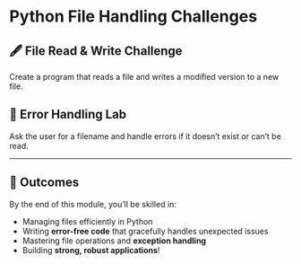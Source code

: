 # Python File Handling Challenges  

## 🖋️ File Read & Write Challenge  
Create a program that reads a file and writes a modified version to a new file.  

## 🧪 Error Handling Lab  
Ask the user for a filename and handle errors if it doesn’t exist or can’t be read.  

---

## 🎉 Outcomes  
By the end of this module, you’ll be skilled in:  
- Managing files efficiently in Python  
- Writing **error-free code** that gracefully handles unexpected issues  
- Mastering file operations and **exception handling**  
- Building **strong, robust applications**!  
